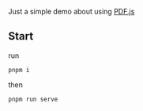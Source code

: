 Just a simple demo about using [PDF.js](https://github.com/mozilla/pdf.js)

## Start

run

```
pnpm i
```

then

```
pnpm run serve
```
